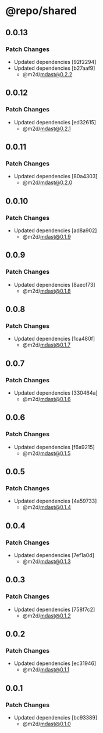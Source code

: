 # @repo/shared

## 0.0.13

### Patch Changes

- Updated dependencies [92f2294]
- Updated dependencies [b27aaf9]
  - @m2d/mdast@0.2.2

## 0.0.12

### Patch Changes

- Updated dependencies [ed32615]
  - @m2d/mdast@0.2.1

## 0.0.11

### Patch Changes

- Updated dependencies [80a4303]
  - @m2d/mdast@0.2.0

## 0.0.10

### Patch Changes

- Updated dependencies [ad8a902]
  - @m2d/mdast@0.1.9

## 0.0.9

### Patch Changes

- Updated dependencies [8aecf73]
  - @m2d/mdast@0.1.8

## 0.0.8

### Patch Changes

- Updated dependencies [1ca480f]
  - @m2d/mdast@0.1.7

## 0.0.7

### Patch Changes

- Updated dependencies [330464a]
  - @m2d/mdast@0.1.6

## 0.0.6

### Patch Changes

- Updated dependencies [f6a9215]
  - @m2d/mdast@0.1.5

## 0.0.5

### Patch Changes

- Updated dependencies [4a59733]
  - @m2d/mdast@0.1.4

## 0.0.4

### Patch Changes

- Updated dependencies [7ef1a0d]
  - @m2d/mdast@0.1.3

## 0.0.3

### Patch Changes

- Updated dependencies [758f7c2]
  - @m2d/mdast@0.1.2

## 0.0.2

### Patch Changes

- Updated dependencies [ec31946]
  - @m2d/mdast@0.1.1

## 0.0.1

### Patch Changes

- Updated dependencies [bc93389]
  - @m2d/mdast@0.1.0
